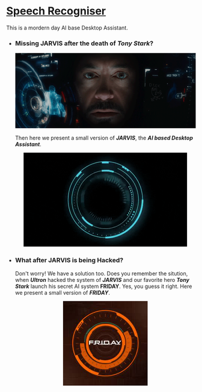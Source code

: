 # <u>Speech Recogniser</u>

This is a mordern day AI base Desktop Assistant.

- ### Missing **JARVIS** after the death of ***Tony Stark***?

   <p align="center">
     <img src="./images/ironman.gif" alt="jarvis">
   </p>


    Then here we present a small version of ***JARVIS***, the ***AI based Desktop Assistant***.

    <p align="middle">
     <img src="./images/jarvis.gif" alt="jarvis">
    </p>

- ### What after JARVIS is being Hacked?

    Don't worry! We have a solution too. Does you remember the sitution, when ***Ultron*** hacked the system of ***JARVIS*** and our favorite hero ***Tony Stark*** launch his secret AI system **FRIDAY**. Yes, you guess it right. Here we present a small version of ***FRIDAY***.

    <p align="center">
     <img src="./images/friday.jpeg" alt="friday">
    </p>
 